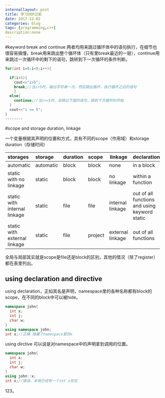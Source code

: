 ```yaml
---
internallayout: post
title: 学习OOP之前
date: 2017-12-02
categories: blog
tags: [programming,c++]
description:none
---
```

#keyword break and continue
   两者均用来跳过循环体中的语句执行，在细节也很容易搞懂，break用来跳出整个循环体（只有里break最近的一层），continue用来跳过一次循环中的剩下的语句，跳转到下一次循环的条件判断。
```c++
for(int i=0;i<9;i++){
  
  if(i>5){
    cout<<"i>5";
    break;//当i>5时，输出字符串一次，然后跳出循环，执行循环之后的语句
    }
  else{
    continue;//当i<=5时，会跳过下面的语句，跳到下次循环的开始
  }
  cout<<"i <= 5";
}
········
```
#scope and storage duration, linkage 

   一个变量根据其声明的位置和方式，具有不同的scope（作用域）和storage duration（存储时间）

| storages                     | storage   | duration | scope   | linkage          | declaration                              |
| :--------------------------- | :-------- | :------- | :------ | ---------------- | ---------------------------------------- |
| automatic                    | automatic | block    | block   | none             | in a block                               |
| static with no linkage       | static    | block    | block   | no linkage       | within a function                        |
| static with internal linkage | static    | file     | file    | internal linkage | out of all functions and using keyword static |
| static with external linkage | static    | file     | project | external linkage | out of all functions                     |

全局与局部其实就是scope是file还是block的区别，其他的情况（除了register）都在表里列出。
## using declaration and directive 
using declaration，正如其名是声明，namespace里的各种名称都有block的scope，在不同的block中可以被hide。
```c++
namespace john{
  int x;
  int j;
  char w;
}
using namespace john;
int x;//正确 隐藏了namespace里的x
```
using dirctive  可以说是对namespace中的声明拿到调用的位置。
```c++
namespace john{
  int x;
  int j;
  char w;
}
using john::x;
int x;//错误，本地已经有一个int x存在
```
123。
